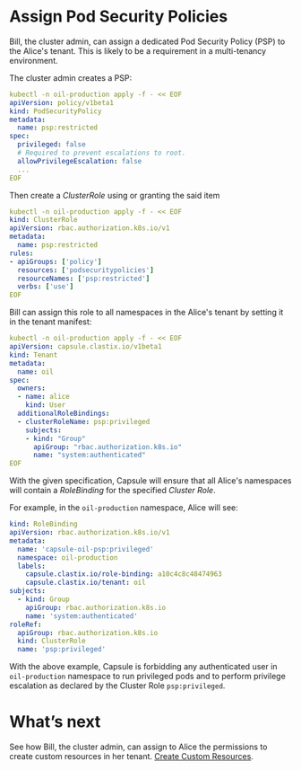 # Assign Pod Security Policies
Bill, the cluster admin, can assign a dedicated Pod Security Policy (PSP) to the Alice's tenant. This is likely to be a requirement in a multi-tenancy environment.

The cluster admin creates a PSP:

```yaml
kubectl -n oil-production apply -f - << EOF
apiVersion: policy/v1beta1
kind: PodSecurityPolicy
metadata:
  name: psp:restricted
spec:
  privileged: false
  # Required to prevent escalations to root.
  allowPrivilegeEscalation: false
  ...
EOF
```

Then create a _ClusterRole_ using or granting the said item

```yaml
kubectl -n oil-production apply -f - << EOF
kind: ClusterRole
apiVersion: rbac.authorization.k8s.io/v1
metadata:
  name: psp:restricted
rules:
- apiGroups: ['policy']
  resources: ['podsecuritypolicies']
  resourceNames: ['psp:restricted']
  verbs: ['use']
EOF
```

Bill can assign this role to all namespaces in the Alice's tenant by setting it in the tenant manifest:

```yaml
kubectl -n oil-production apply -f - << EOF
apiVersion: capsule.clastix.io/v1beta1
kind: Tenant
metadata:
  name: oil
spec:
  owners:
  - name: alice
    kind: User
  additionalRoleBindings:
  - clusterRoleName: psp:privileged
    subjects:
    - kind: "Group"
      apiGroup: "rbac.authorization.k8s.io"
      name: "system:authenticated"
EOF
```

With the given specification, Capsule will ensure that all Alice's namespaces will contain a _RoleBinding_ for the specified _Cluster Role_.

For example, in the `oil-production` namespace, Alice will see:

```yaml
kind: RoleBinding
apiVersion: rbac.authorization.k8s.io/v1
metadata:
  name: 'capsule-oil-psp:privileged'
  namespace: oil-production
  labels:
    capsule.clastix.io/role-binding: a10c4c8c48474963
    capsule.clastix.io/tenant: oil
subjects:
  - kind: Group
    apiGroup: rbac.authorization.k8s.io
    name: 'system:authenticated'
roleRef:
  apiGroup: rbac.authorization.k8s.io
  kind: ClusterRole
  name: 'psp:privileged'
```

With the above example, Capsule is forbidding any authenticated user in `oil-production` namespace to run privileged pods and to perform privilege escalation as declared by the Cluster Role `psp:privileged`.

# What’s next
See how Bill, the cluster admin, can assign to Alice the permissions to create custom resources in her tenant. [Create Custom Resources](./custom-resources.md).